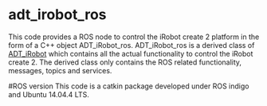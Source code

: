 # adt_irobot_ros
This code provides a ROS node to control the iRobot create 2 platform in the form of a C++ object
 ADT_iRobot_ros. 
ADT_iRobot_ros is a derived class of [ADT_iRobot](https://github.com/aurea-dt/ADT_iRobot) 
which contains all the actual functionality to control the iRobot create 2. The 
derived class only contains the ROS related functionality, messages, topics and services. 

#ROS version
This code is a catkin package developed under ROS indigo and Ubuntu 14.04.4 LTS.
